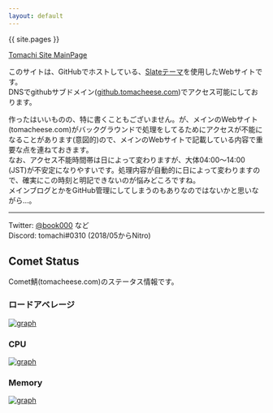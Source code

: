 ```yaml
---
layout: default
---
```


{{ site.pages }}

[Tomachi Site MainPage](https://tomacheese.com)

このサイトは、GitHubでホストしている、[Slateテーマ](https://github.com/pages-themes/slate)を使用したWebサイトです。  
DNSでgithubサブドメイン([github.tomacheese.com](https://github.tomacheese.com))でアクセス可能にしております。

作ったはいいものの、特に書くこともございません。が、メインのWebサイト(tomacheese.com)がバックグラウンドで処理をしてるためにアクセスが不能になることがあります(意図的)ので、メインのWebサイトで記載している内容で重要な点を連ねておきます。  
なお、アクセス不能時間帯は日によって変わりますが、大体04:00～14:00 (JST)が不安定になりやすいです。処理内容が自動的に日によって変わりますので、確実にこの時刻と明記できないのが悩みどころですね。  
メインブログとかをGitHub管理にしてしまうのもありなのではないかと思いながら…。

----

Twitter: [@book000](https://twitter.com/book000) など  
Discord: tomachi#0310 (2018/05からNitro)

## Comet Status

Comet鯖(tomacheese.com)のステータス情報です。

### ロードアベレージ

[![graph](https://mackerel.io/embed/public/embed/vQS18itKpvNOxeyR3axkTKsAleCzuxWU3kwFL5miiFxj9uAPyL3zUyyJeV4bw8Pp.png?period=1d)](https://mackerel.io/orgs/TomachiOrg/hosts/3hkFV1HZ2E9/-/graphs/loadavg#period=1d)

### CPU

[![graph](https://mackerel.io/embed/public/embed/hBEqTTe9Cy56fjZCpIHtY99mtb63uVMSe05iLcpiOZ1N8p7O3wYdVNtNJQ5I0enZ.png?period=1d)](https://mackerel.io/orgs/TomachiOrg/hosts/3hkFV1HZ2E9/-/graphs/cpu#period=1d)

### Memory

[![graph](https://mackerel.io/embed/public/embed/1qANGH2SkyPdkCEw6qExJMzslrr4XZzCGpP6V1Ie2Nroij0KoGGre26biODecL5K.png?period=1d)](https://mackerel.io/orgs/TomachiOrg/hosts/3hkFV1HZ2E9/-/graphs/memory#period=1d)
